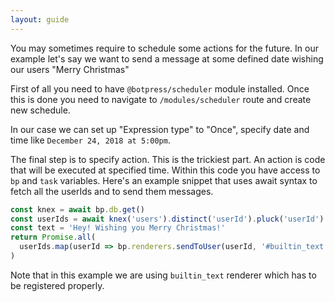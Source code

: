 ```yaml
---
layout: guide
---
```


You may sometimes require to schedule some actions for the future.
In our example let's say we want to send a message at some defined date wishing our users "Merry Christmas"

First of all you need to have `@botpress/scheduler` module installed.
Once this is done you need to navigate to `/modules/scheduler` route and create new schedule.

In our case we can set up "Expression type" to "Once", specify date and time like `December 24, 2018 at 5:00pm`.

The final step is to specify action. This is the trickiest part. An action is code that will be executed at specified time.
Within this code you have access to `bp` and `task` variables. Here's an example snippet that uses await syntax to fetch all the userIds and to send them messages.

```js
const knex = await bp.db.get()
const userIds = await knex('users').distinct('userId').pluck('userId')
const text = 'Hey! Wishing you Merry Christmas!'
return Promise.all(
  userIds.map(userId => bp.renderers.sendToUser(userId, '#builtin_text', { text, typing: true }))
)
```

Note that in this example we are using `builtin_text` renderer which has to be registered properly.
